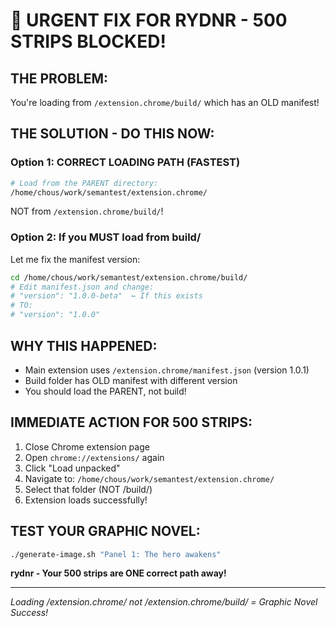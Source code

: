 # 🚨 URGENT FIX FOR RYDNR - 500 STRIPS BLOCKED!

## THE PROBLEM:
You're loading from `/extension.chrome/build/` which has an OLD manifest!

## THE SOLUTION - DO THIS NOW:

### Option 1: CORRECT LOADING PATH (FASTEST)
```bash
# Load from the PARENT directory:
/home/chous/work/semantest/extension.chrome/
```
NOT from `/extension.chrome/build/`!

### Option 2: If you MUST load from build/
Let me fix the manifest version:

```bash
cd /home/chous/work/semantest/extension.chrome/build/
# Edit manifest.json and change:
# "version": "1.0.0-beta"  ← If this exists
# TO:
# "version": "1.0.0"
```

## WHY THIS HAPPENED:
- Main extension uses `/extension.chrome/manifest.json` (version 1.0.1)
- Build folder has OLD manifest with different version
- You should load the PARENT, not build!

## IMMEDIATE ACTION FOR 500 STRIPS:

1. Close Chrome extension page
2. Open `chrome://extensions/` again
3. Click "Load unpacked"
4. Navigate to: `/home/chous/work/semantest/extension.chrome/`
5. Select that folder (NOT /build/)
6. Extension loads successfully!

## TEST YOUR GRAPHIC NOVEL:
```bash
./generate-image.sh "Panel 1: The hero awakens"
```

**rydnr - Your 500 strips are ONE correct path away!**

---
*Loading /extension.chrome/ not /extension.chrome/build/ = Graphic Novel Success!*